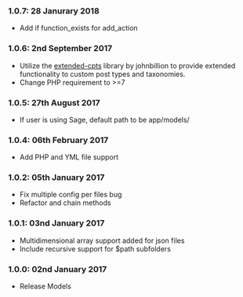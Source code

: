 ### 1.0.7: 28 Janurary 2018
* Add if function_exists for add_action

### 1.0.6: 2nd September 2017
* Utilize the [extended-cpts](https://github.com/johnbillion/extended-cpts) library by johnbillion to provide extended functionality to custom post types and taxonomies.
* Change PHP requirement to >=7

### 1.0.5: 27th August 2017
* If user is using Sage, default path to be app/models/

### 1.0.4: 06th February 2017
* Add PHP and YML file support

### 1.0.2: 05th January 2017
* Fix multiple config per files bug
* Refactor and chain methods

### 1.0.1: 03nd January 2017
* Multidimensional array support added for json files
* Include recursive support for $path subfolders

### 1.0.0: 02nd January 2017
* Release Models
